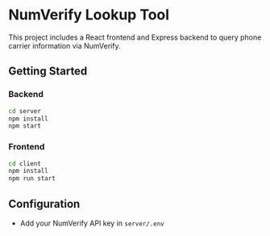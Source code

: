 # NumVerify Lookup Tool

This project includes a React frontend and Express backend to query phone carrier information via NumVerify.

## Getting Started

### Backend
```bash
cd server
npm install
npm start
```

### Frontend
```bash
cd client
npm install
npm run start
```

## Configuration
- Add your NumVerify API key in `server/.env`
